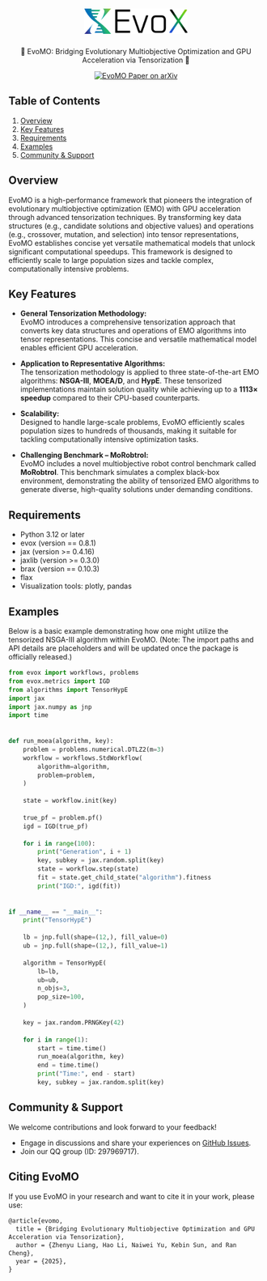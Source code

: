 <h1 align="center">
  <a href="https://github.com/EMI-Group/evox">
  <picture>
    <source media="(prefers-color-scheme: dark)" srcset="./assets/evox_logo_dark.png">
    <source media="(prefers-color-scheme: light)" srcset="./assets/evox_logo_light.png">
      <img alt="EvoX Logo" height="50" src="./assets/evox_logo_light.png">
  </picture>
  </a>
  <br>
</h1>

<p align="center">
🌟 EvoMO: Bridging Evolutionary Multiobjective Optimization and GPU Acceleration via Tensorization 🌟
</p>

<p align="center">
  <a href="https://arxiv.org/">
    <img src="https://img.shields.io/badge/paper-arxiv-red?style=for-the-badge" alt="EvoMO Paper on arXiv">
  </a>
</p>

## Table of Contents

1. [Overview](#Overview)
2. [Key Features](#key-features)
3. [Requirements](#requirements)
4. [Examples](#examples)
6. [Community & Support](#community--support)


## Overview

EvoMO is a high-performance framework that pioneers the integration of evolutionary multiobjective optimization (EMO) with GPU acceleration through advanced tensorization techniques. By transforming key data structures (e.g., candidate solutions and objective values) and operations (e.g., crossover, mutation, and selection) into tensor representations, EvoMO establishes concise yet versatile mathematical models that unlock significant computational speedups. This framework is designed to efficiently scale to large population sizes and tackle complex, computationally intensive problems.

## Key Features

- **General Tensorization Methodology:**  
  EvoMO introduces a comprehensive tensorization approach that converts key data structures and operations of EMO algorithms into tensor representations. This concise and versatile mathematical model enables efficient GPU acceleration.

- **Application to Representative Algorithms:**  
  The tensorization methodology is applied to three state-of-the-art EMO algorithms: **NSGA-III**, **MOEA/D**, and **HypE**. These tensorized implementations maintain solution quality while achieving up to a **1113× speedup** compared to their CPU-based counterparts.

- **Scalability:**  
  Designed to handle large-scale problems, EvoMO efficiently scales population sizes to hundreds of thousands, making it suitable for tackling computationally intensive optimization tasks.

- **Challenging Benchmark – MoRobtrol:**  
  EvoMO includes a novel multiobjective robot control benchmark called **MoRobtrol**. This benchmark simulates a complex black-box environment, demonstrating the ability of tensorized EMO algorithms to generate diverse, high-quality solutions under demanding conditions.

## Requirements

- Python 3.12 or later
- evox (version == 0.8.1)
- jax (version >= 0.4.16)
- jaxlib (version >= 0.3.0)
- brax (version == 0.10.3)
- flax
- Visualization tools: plotly, pandas

## Examples

Below is a basic example demonstrating how one might utilize the tensorized NSGA-III algorithm within EvoMO. (Note: The import paths and API details are placeholders and will be updated once the package is officially released.)

```python
from evox import workflows, problems
from evox.metrics import IGD
from algorithms import TensorHypE
import jax
import jax.numpy as jnp
import time


def run_moea(algorithm, key):
    problem = problems.numerical.DTLZ2(m=3)
    workflow = workflows.StdWorkflow(
        algorithm=algorithm,
        problem=problem,
    )

    state = workflow.init(key)

    true_pf = problem.pf()
    igd = IGD(true_pf)

    for i in range(100):
        print("Generation", i + 1)
        key, subkey = jax.random.split(key)
        state = workflow.step(state)
        fit = state.get_child_state("algorithm").fitness
        print("IGD:", igd(fit))


if __name__ == "__main__":
    print("TensorHypE")

    lb = jnp.full(shape=(12,), fill_value=0)
    ub = jnp.full(shape=(12,), fill_value=1)

    algorithm = TensorHypE(
        lb=lb,
        ub=ub,
        n_objs=3,
        pop_size=100,
    )

    key = jax.random.PRNGKey(42)

    for i in range(1):
        start = time.time()
        run_moea(algorithm, key)
        end = time.time()
        print("Time:", end - start)
        key, subkey = jax.random.split(key)
```

## Community & Support

We welcome contributions and look forward to your feedback!
- Engage in discussions and share your experiences on [GitHub Issues](https://github.com/EMI-Group/evomo/issues).
- Join our QQ group (ID: 297969717).

## Citing EvoMO

If you use EvoMO in your research and want to cite it in your work, please use:
```
@article{evomo,
  title = {Bridging Evolutionary Multiobjective Optimization and GPU Acceleration via Tensorization},
  author = {Zhenyu Liang, Hao Li, Naiwei Yu, Kebin Sun, and Ran Cheng},
  year = {2025},
}
```